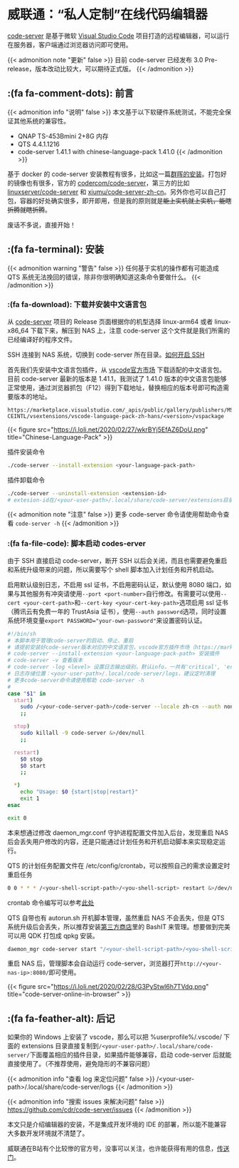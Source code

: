 # 威联通：“私人定制”在线代码编辑器


[code-server](https://github.com/cdr/code-server/) 是基于微软 [Visual Studio Code](https://github.com/Microsoft/vscode/) 项目打造的远程编辑器，可以运行在服务器，客户端通过浏览器访问即可使用。

<!--more-->

{{< admonition note "更新" false >}}
目前 code-server 已经发布 3.0 Pre-release，版本改动比较大，可以期待正式版。
{{< /admonition >}}

## :(fa fa-comment-dots): 前言

{{< admonition info "说明" false >}}
本文基于以下软硬件系统测试，不能完全保证其他系统的兼容性。
- QNAP TS-453Bmini 2+8G 内存
- QTS 4.4.1.1216
- code-server 1.41.1 with chinese-language-pack 1.41.0
{{< /admonition >}}

基于 docker 的 code-server 安装教程有很多，比如这一篇[群晖的安装](https://post.smzdm.com/p/aekz3q4q/)。打包好的镜像也有很多，官方的 [codercom/code-server](https://hub.docker.com/r/codercom/code-server/)，第三方的比如 [linuxserver/code-server](https://hub.docker.com/r/linuxserver/code-server/) 和 [xiumu/code-server-zh-cn](https://hub.docker.com/r/xiumu/code-server-zh-cn/)。另外你也可以自己打包，容器的好处确实很多，即开即用，但是我的原则就是~~能上实机就上实机，能瞎折腾就瞎折腾~~。

废话不多说，直接开始！

## :(fa fa-terminal): 安装

{{< admonition warning "警告" false >}}
任何基于实机的操作都有可能造成 QTS 系统无法挽回的错误，除非你很明确知道这条命令要做什么。
{{< /admonition >}}

### :(fa fa-download): 下载并安装中文语言包

从 [code-server](https://github.com/cdr/code-server/releases/) 项目的 Release 页面根据你的机型选择 linux-arm64 或者 linux-x86_64 下载下来，解压到 NAS 上，注意 code-server 这个文件就是我们所需的已经编译好的程序文件。

SSH 连接到 NAS 系统，切换到 code-server 所在目录。[如何开启 SSH](https://jingyan.baidu.com/article/4d58d541fe487eddd4e9c0f6.html/)

首先我们先安装中文语言包插件，从 [vscode官方市场](https://marketplace.visualstudio.com/) 下载适配的中文语言包。目前 code-server 最新的版本是 1.41.1，我测试了 1.41.0 版本的中文语言包能够正常使用，通过浏览器抓包（F12）得到下载地址，替换相应的版本号即可构造需要版本的地址。

```
https://marketplace.visualstudio.com/_apis/public/gallery/publishers/MS-CEINTL/vsextensions/vscode-language-pack-zh-hans/<version>/vspackage
```

{{< figure src="https://i.loli.net/2020/02/27/wkrBYj5EfAZ6DoU.png" title="Chinese-Language-Pack" >}}

插件安装命令

```bash
./code-server --install-extension <your-language-pack-path>
```

插件卸载命令

```bash
./code-server --uninstall-extension <extension-id>
# extesion-id在/<your-user-path>/.local/share/code-server/extensions目录下面查看
```

{{< admonition note "注意" false >}}
更多 code-server 命令请使用帮助命令查看 `code-server -h`
{{< /admonition >}}

### :(fa fa-file-code): 脚本启动 codes-erver

由于 SSH 直接启动 code-server，断开 SSH 以后会关闭，而且也需要避免重启和系统升级带来的问题，所以需要写个 shell 脚本加入计划任务和开机启动。

启用默认级别日志，不启用 ssl 证书，不启用密码认证，默认使用 8080 端口，如果与其他服务有冲突请使用`--port <port-number>`自行修改。有需要可以使用`--cert <your-cert-path>`和`--cert-key <your-cert-key-path>`选项启用 ssl 证书（腾讯云有免费一年的 TrustAsia 证书），使用`--auth password`选项，同时设置系统环境变量`export PASSWORD="your-own-password"`来设置密码认证。

```bash
#!/bin/sh
# 本脚本用于管理code-server的启动、停止、重启
# 请提前安装好code-server版本对应的中文语言包，vscode官方插件市场（https://marketplace.visualstudio.com/）：
# code-server --install-extension <your-language-pack-path> 安装插件
# code-server -v 查看版本
# code-server -log <level> 设置日志输出级别，默认info，一共有'critical', 'error','warn', 'info', 'debug', 'trace', 'off'7个级别
# 日志存储位置：<your-user-path>/.local/code-server/logs，建议定时清理
# 更多code-server命令请使用帮助 code-server -h
#
case "$1" in
  start)
    sudo /<your-code-server-path>/code-server --locale zh-cn --auth none &>/dev/null
    ;;

  stop)
    sudo killall -9 code-server &>/dev/null
    ;;

  restart)
    $0 stop
    $0 start
    ;;

  *)
    echo "Usage: $0 {start|stop|restart}"
    exit 1
esac

exit 0
```

本来想通过修改 daemon_mgr.conf 守护进程配置文件加入后台，发现重启 NAS 后会丢失用户修改的内容，还是只能通过计划任务和开机启动脚本来实现稳定运行。

QTS 的计划任务配置文件在 /etc/config/crontab，可以按照自己的需求设置定时重启任务

```bash
0 0 * * * /<your-shell-script-path>/<you-shell-script> restart &>/dev/null
```

crontab 命令编写可以参考[此处](https://www.runoob.com/linux/linux-comm-crontab.html/)

QTS 自带也有 autorun.sh 开机脚本管理，虽然重启 NAS 不会丢失，但是 QTS 系统升级后会丢失，所以推荐安装[第三方商店](https://www.qnapclub.eu/en/qpkg/232/)里的 BashIT 来管理。想要做到完美可以用 QDK 打包成 qpkg 安装。

```bash
daemon_mgr code-server start "/<your-shell-script-path>/<you-shell-script> start" &>/dev/null
```

重启 NAS 后，管理脚本会自动运行 code-server，浏览器打开`http://<your-nas-ip>:8080/`即可使用。

{{< figure src="https://i.loli.net/2020/02/28/G3PyStwl6h7TVdq.png" title="code-server-online-in-browser" >}}

## :(fa fa-feather-alt): 后记

如果你的 Windows 上安装了 vscode，那么可以把 %userprofile%/.vscode/ 下面的 extensions 目录直接复制到`/<your-user-path>/.local/share/code-server/`下面覆盖相应的插件目录，如果插件能够兼容，启动 code-server 后就能直接使用了。（不推荐使用，避免隐形的不兼容问题）

{{< admonition info "查看 log 来定位问题" false >}}
/\<your-user-path\>/.local/share/code-server/logs
{{< /admonition >}}

{{< admonition info "搜索 issues 来解决问题" false >}}
https://github.com/cdr/code-server/issues
{{< /admonition >}}

本文只是介绍编辑器的安装，不是集成开发环境的 IDE 的部署，所以能不能兼容大多数开发环境就不清楚了。

威联通在B站有个比较惨的官方号，没事可以关注，也许能获得有用的信息，[传送门](https://space.bilibili.com/351726918/)。

